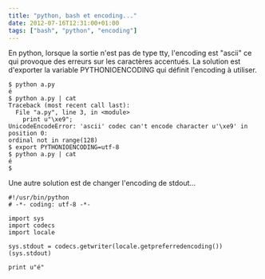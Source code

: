 ```yaml
---
title: "python, bash et encoding..."
date: 2012-07-16T12:31:00+01:00
tags: ["bash", "python", "encoding"]
---
```

En python, lorsque la sortie n'est pas de type tty, l'encoding est "ascii" ce qui provoque des erreurs sur les caractères accentués. La solution est d'exporter la variable PYTHONIOENCODING qui définit l'encoding à utiliser.  

```
$ python a.py 
é
$ python a.py | cat
Traceback (most recent call last):
  File "a.py", line 3, in <module>
    print u"\xe9";
UnicodeEncodeError: 'ascii' codec can't encode character u'\xe9' in position 0: 
ordinal not in range(128)
$ export PYTHONIOENCODING=utf-8 
$ python a.py | cat
é
$
``` 

Une autre solution est de changer l'encoding de stdout...  

```
#!/usr/bin/python
# -*- coding: utf-8 -*-

import sys
import codecs
import locale

sys.stdout = codecs.getwriter(locale.getpreferredencoding())(sys.stdout)

print u"é"
```
